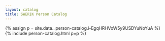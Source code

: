 ```yaml
---
layout: catalog
title: SWERIK Person Catalog
---
```

{% assign p = site.data._person-catalog.i-EgqHRHVoW5y9USDYuNoYuA %}
{% include person-catalog.html p=p %}

